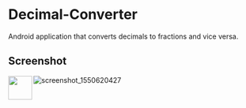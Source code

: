 # Decimal-Converter

Android application that converts decimals to fractions and vice versa.

## Screenshot

<a href="url"><img src="https://user-images.githubusercontent.com/46540226/53056075-c8af1b80-345e-11e9-821f-9a4fe528d447.png" align="left" height="48" width="48" ></a>
![screenshot_1550620427](https://user-images.githubusercontent.com/46540226/53056242-5db21480-345f-11e9-8d88-98891546e7d2.png)
